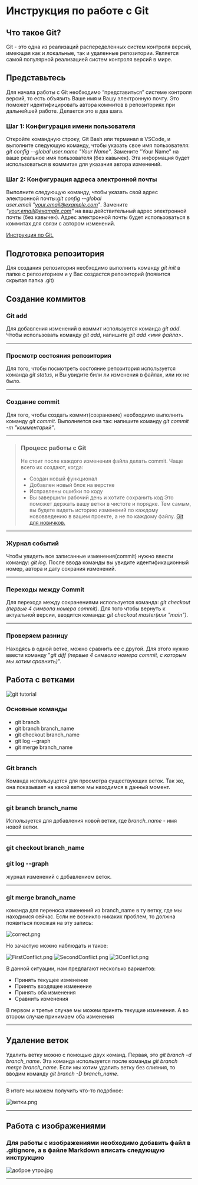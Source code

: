# Инструкция по работе с Git

## Что такое Git?

Git - это одна из реализаций распеределенных систем контроля версий, имеющая как и локальные, так и удаленные репозитории. Является самой популярной реализацией систем контроля версий в мире.

## Представьтесь

Для начала работы с Git необходимо “представиться” системе контроля версий, то есть объявить Ваше имя и Вашу электронную почту. Это поможет идентифицировать автора коммитов в репозиториях при дальнейшей работе. Делается это в два шага.

### Шаг 1: Конфигурация имени пользователя

Откройте командную строку, Git Bash или терминал в VSCode, и выполните следующую команду, чтобы указать свое имя пользователя: *git config --global user.name "Your Name"*. Замените "Your Name" на ваше реальное имя пользователя (без кавычек). Эта информация будет использоваться в коммитах для указания автора изменений.

### **Шаг 2: Конфигурация адреса электронной почты**

Выполните следующую команду, чтобы указать свой адрес электронной почты:*git config --global user.email "<your.email@example.com>"*. Замените *"<your.email@example.com>"* на ваш действительный адрес электронной почты (без кавычек). Адрес электронной почты будет использоваться в коммитах для связи с автором изменений.

[Инструкция по Git.](https://fir-dead-aeb.notion.site/Git-8bebc6ee8d7d4376b1361b6f22e1cca9)

## Подготовка репозитория

Для создания репозитория необходимо выполнить команду *git init* в папке с репозиторием и у Вас создастся репозиторий (появится скрытая папка .git)

## Создание коммитов

### Git add

Для добавления изменений в коммит используется команда *git add*. Чтобы использовать команду *git add*, напишите *git add <имя файла>*.

---

### Просмотр состояния репозитория

Для того, чтобы посмотреть состояние репозитория используется команда *git status*, и Вы увидите били ли изменения в файлах, или их не было.

---

### Создание commit

Для того, чтобы создать коммит(созранение) необходимо выполнить команду *git commit*. Выполняется она так: напишите команду *git commit -m "комментарий"*.

---
>
>### Процесс работы с Git
>
>Не стоит после каждого изменения файла делать commit. Чаще всего их создают, когда:
>
>* Создан новый функционал
>* Добавлен новый блок на верстке
>* Исправлены ошибки по коду
>* Вы завершили рабочий день и хотите сохранить код
>Это поможет держать вашу ветки в чистоте и порядке. Тем самым, вы будете видеть историю изменений по каждому нововведению в вашем проекте, а не по каждому файлу.
[Git для новичков.](https://habr.com/ru/articles/542616/)

---

### Журнал событий

Чтобы увидеть все записанные изменения(commit) нужно ввести команду: *git log*. После ввода команды вы увидите идентификационный номер, автора и дату сохрания изменений.

---

### Переходы между Commit

Для перехода между сохранениями используется команда: *git checkout (первые 4 символа номера commit)*. Для того чтобы вернуть к актуальной версии, вводится команда: *git checkout master(или "main")*.

---

### Проверяем разницу

Находясь в одной ветке, можно сравнить ее с другой. Для этого нужно ввести команду "*git diff (первые 4 символа номера commit, с которым мы хотим сравнить)*".

## Работа с ветками

![git tutorial](<git tutorial.png>)

### Основные команды

* git branch
* git branch branch_name
* git checkout branch_name
* git log --graph
* git merge branch_name

---

### Git branch

Команда используцется для просмотра существующих веток. Так же, она показывает на какой ветке мы находимся в данный момент.

---

### git branch branch_name

Используется для добавления новой ветки, где *branch_name* - имя новой ветки.

---

### git checkout branch_name

### git log --graph

журнал изменений с добавлением веток.

---

### git merge branch_name

команда для переноса изменений из branch_name в ту ветку, где мы находимся сейчас. Если не возникло никаких проблем, то должна появиться похожая на эту запись:

 ![correct.png](<correct.png>)

 Но зачастую можно наблюдать и такое:

 ![FirstConflict.png](<FirstConflict.png>)
 ![SecondConflict.png](<SecondConflict.png>)
 ![3Conflict.png](<3Conflict.png>)

 В данной ситуации, нам предлагают несколько вариантов:

* Принять текущее изменение
* Принять входящее изменение
* Принять оба изменения
* Сравнить изменения

В первом и третье случае мы можем принять текущие изменения. А во втором случае принимаем оба изменения

---

## Удаление веток

Удалить ветку можно с помощью двух команд.
Первая, это *git branch -d branch_name*. Эта команда используется после команды *git branch merge branch_name*. Если мы хотим удалить ветку без слияния, то вводим команду *git branch -D branch_name*.

---

В итоге мы можем получить что-то подобное:

![ветки.png](<ветки.png>)

---

## Работа с изображениями

### Для работы с изображениями необходимо добавить файл в .gitignore, а в файле Markdown вписать следующую инструкцию

![доброе утро.jpg](<доброе утро.jpg>)

---

